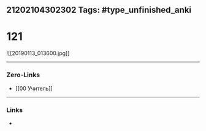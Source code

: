 21202104302302
Tags: #type_unfinished_anki 
---
# 121

![[20190113_013600.jpg]]

---
### Zero-Links
- [[00 Учитель]]
---
### Links
-